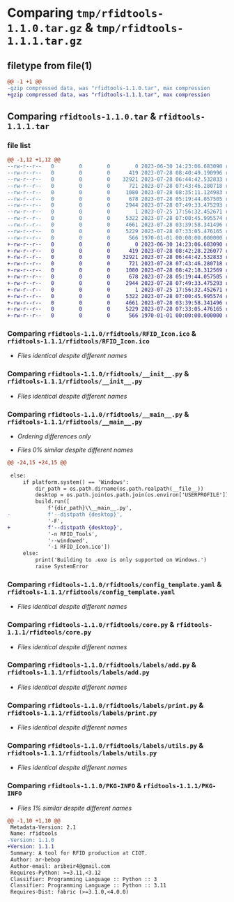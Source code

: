 # Comparing `tmp/rfidtools-1.1.0.tar.gz` & `tmp/rfidtools-1.1.1.tar.gz`

## filetype from file(1)

```diff
@@ -1 +1 @@
-gzip compressed data, was "rfidtools-1.1.0.tar", max compression
+gzip compressed data, was "rfidtools-1.1.1.tar", max compression
```

## Comparing `rfidtools-1.1.0.tar` & `rfidtools-1.1.1.tar`

### file list

```diff
@@ -1,12 +1,12 @@
--rw-r--r--   0        0        0        0 2023-06-30 14:23:06.683090 rfidtools-1.1.0/README.md
--rw-r--r--   0        0        0      419 2023-07-28 08:40:49.190996 rfidtools-1.1.0/pyproject.toml
--rw-r--r--   0        0        0    32921 2023-07-28 06:44:42.532833 rfidtools-1.1.0/rfidtools/RFID_Icon.ico
--rw-r--r--   0        0        0      721 2023-07-28 07:43:46.280718 rfidtools-1.1.0/rfidtools/__init__.py
--rw-r--r--   0        0        0     1080 2023-07-28 08:35:11.124983 rfidtools-1.1.0/rfidtools/__main__.py
--rw-r--r--   0        0        0      678 2023-07-28 05:19:44.057505 rfidtools-1.1.0/rfidtools/config_template.yaml
--rw-r--r--   0        0        0     2944 2023-07-28 07:49:33.475293 rfidtools-1.1.0/rfidtools/core.py
--rw-r--r--   0        0        0        1 2023-07-25 17:56:32.452671 rfidtools-1.1.0/rfidtools/labels/__init__.py
--rw-r--r--   0        0        0     5322 2023-07-28 07:00:45.995574 rfidtools-1.1.0/rfidtools/labels/add.py
--rw-r--r--   0        0        0     4661 2023-07-28 03:39:58.341496 rfidtools-1.1.0/rfidtools/labels/print.py
--rw-r--r--   0        0        0     5229 2023-07-28 07:33:05.476165 rfidtools-1.1.0/rfidtools/labels/utils.py
--rw-r--r--   0        0        0      566 1970-01-01 00:00:00.000000 rfidtools-1.1.0/PKG-INFO
+-rw-r--r--   0        0        0        0 2023-06-30 14:23:06.683090 rfidtools-1.1.1/README.md
+-rw-r--r--   0        0        0      419 2023-07-28 08:42:28.226077 rfidtools-1.1.1/pyproject.toml
+-rw-r--r--   0        0        0    32921 2023-07-28 06:44:42.532833 rfidtools-1.1.1/rfidtools/RFID_Icon.ico
+-rw-r--r--   0        0        0      721 2023-07-28 07:43:46.280718 rfidtools-1.1.1/rfidtools/__init__.py
+-rw-r--r--   0        0        0     1080 2023-07-28 08:42:18.312569 rfidtools-1.1.1/rfidtools/__main__.py
+-rw-r--r--   0        0        0      678 2023-07-28 05:19:44.057505 rfidtools-1.1.1/rfidtools/config_template.yaml
+-rw-r--r--   0        0        0     2944 2023-07-28 07:49:33.475293 rfidtools-1.1.1/rfidtools/core.py
+-rw-r--r--   0        0        0        1 2023-07-25 17:56:32.452671 rfidtools-1.1.1/rfidtools/labels/__init__.py
+-rw-r--r--   0        0        0     5322 2023-07-28 07:00:45.995574 rfidtools-1.1.1/rfidtools/labels/add.py
+-rw-r--r--   0        0        0     4661 2023-07-28 03:39:58.341496 rfidtools-1.1.1/rfidtools/labels/print.py
+-rw-r--r--   0        0        0     5229 2023-07-28 07:33:05.476165 rfidtools-1.1.1/rfidtools/labels/utils.py
+-rw-r--r--   0        0        0      566 1970-01-01 00:00:00.000000 rfidtools-1.1.1/PKG-INFO
```

### Comparing `rfidtools-1.1.0/rfidtools/RFID_Icon.ico` & `rfidtools-1.1.1/rfidtools/RFID_Icon.ico`

 * *Files identical despite different names*

### Comparing `rfidtools-1.1.0/rfidtools/__init__.py` & `rfidtools-1.1.1/rfidtools/__init__.py`

 * *Files identical despite different names*

### Comparing `rfidtools-1.1.0/rfidtools/__main__.py` & `rfidtools-1.1.1/rfidtools/__main__.py`

 * *Ordering differences only*

 * *Files 0% similar despite different names*

```diff
@@ -24,15 +24,15 @@
 
 else:
     if platform.system() == 'Windows':
         dir_path = os.path.dirname(os.path.realpath(__file__))
         desktop = os.path.join(os.path.join(os.environ['USERPROFILE']), 'Desktop')
         build.run([
             f'{dir_path}\\__main__.py',
-            f'--distpath {desktop}',
             '-F',
+            f'--distpath {desktop}',
             '-n RFID_Tools',
             '--windowed',
             '-i RFID_Icon.ico'])
     else:
         print('Building to .exe is only supported on Windows.')
         raise SystemError
```

### Comparing `rfidtools-1.1.0/rfidtools/config_template.yaml` & `rfidtools-1.1.1/rfidtools/config_template.yaml`

 * *Files identical despite different names*

### Comparing `rfidtools-1.1.0/rfidtools/core.py` & `rfidtools-1.1.1/rfidtools/core.py`

 * *Files identical despite different names*

### Comparing `rfidtools-1.1.0/rfidtools/labels/add.py` & `rfidtools-1.1.1/rfidtools/labels/add.py`

 * *Files identical despite different names*

### Comparing `rfidtools-1.1.0/rfidtools/labels/print.py` & `rfidtools-1.1.1/rfidtools/labels/print.py`

 * *Files identical despite different names*

### Comparing `rfidtools-1.1.0/rfidtools/labels/utils.py` & `rfidtools-1.1.1/rfidtools/labels/utils.py`

 * *Files identical despite different names*

### Comparing `rfidtools-1.1.0/PKG-INFO` & `rfidtools-1.1.1/PKG-INFO`

 * *Files 1% similar despite different names*

```diff
@@ -1,10 +1,10 @@
 Metadata-Version: 2.1
 Name: rfidtools
-Version: 1.1.0
+Version: 1.1.1
 Summary: A tool for RFID production at CIOT.
 Author: ar-bebop
 Author-email: aribeir4@gmail.com
 Requires-Python: >=3.11,<3.12
 Classifier: Programming Language :: Python :: 3
 Classifier: Programming Language :: Python :: 3.11
 Requires-Dist: fabric (>=3.1.0,<4.0.0)
```

